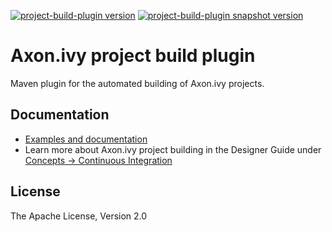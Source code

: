 [![project-build-plugin version][0]][1] [![project-build-plugin snapshot version][2]][3]

# Axon.ivy project build plugin
Maven plugin for the automated building of Axon.ivy projects. 

## Documentation
- [Examples and documentation](https://axonivy.github.io/project-build-plugin)
- Learn more about Axon.ivy project building in the Designer Guide under [Concepts -> Continuous Integration](https://developer.axonivy.com/doc/latest/DesignerGuideHtml/ivy.concepts.html#ivy-ci-maven-plugin)

## License
The Apache License, Version 2.0

[0]: https://img.shields.io/badge/project--build--plugin-9.1.0-green
[1]: https://repo1.maven.org/maven2/com/axonivy/ivy/ci/project-build-plugin/
[2]: https://img.shields.io/badge/project--build--plugin-9.1.1--SNAPSHOT-yellow
[3]: https://oss.sonatype.org/content/repositories/snapshots/com/axonivy/ivy/ci/project-build-plugin/

